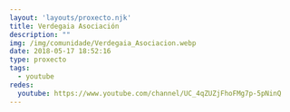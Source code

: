 ```yaml
---
layout: 'layouts/proxecto.njk'
title: Verdegaia Asociación
description: ""
img: /img/comunidade/Verdegaia_Asociacion.webp
date: 2018-05-17 18:52:16
type: proxecto
tags:
  - youtube
redes:
  youtube: https://www.youtube.com/channel/UC_4qZUZjFhoFMg7p-5pNinQ
---
```

